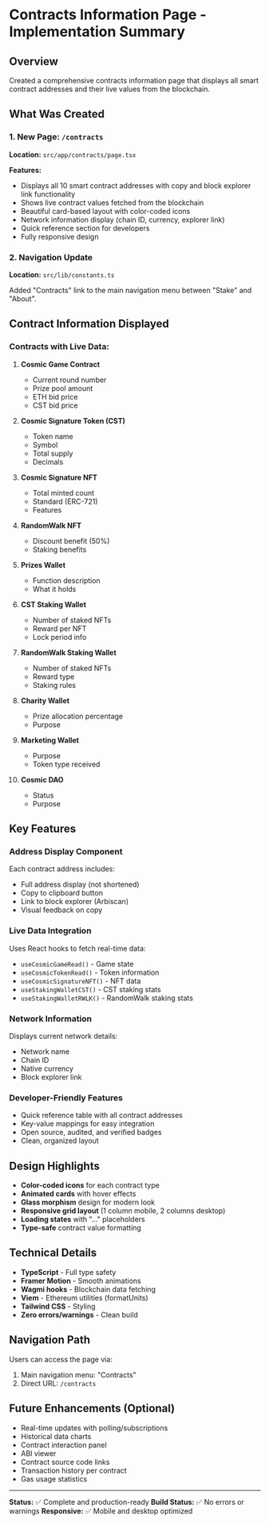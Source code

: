 # Contracts Information Page - Implementation Summary

## Overview
Created a comprehensive contracts information page that displays all smart contract addresses and their live values from the blockchain.

## What Was Created

### 1. New Page: `/contracts`
**Location:** `src/app/contracts/page.tsx`

**Features:**
- Displays all 10 smart contract addresses with copy and block explorer link functionality
- Shows live contract values fetched from the blockchain
- Beautiful card-based layout with color-coded icons
- Network information display (chain ID, currency, explorer link)
- Quick reference section for developers
- Fully responsive design

### 2. Navigation Update
**Location:** `src/lib/constants.ts`

Added "Contracts" link to the main navigation menu between "Stake" and "About".

## Contract Information Displayed

### Contracts with Live Data:

1. **Cosmic Game Contract**
   - Current round number
   - Prize pool amount
   - ETH bid price
   - CST bid price

2. **Cosmic Signature Token (CST)**
   - Token name
   - Symbol
   - Total supply
   - Decimals

3. **Cosmic Signature NFT**
   - Total minted count
   - Standard (ERC-721)
   - Features

4. **RandomWalk NFT**
   - Discount benefit (50%)
   - Staking benefits

5. **Prizes Wallet**
   - Function description
   - What it holds

6. **CST Staking Wallet**
   - Number of staked NFTs
   - Reward per NFT
   - Lock period info

7. **RandomWalk Staking Wallet**
   - Number of staked NFTs
   - Reward type
   - Staking rules

8. **Charity Wallet**
   - Prize allocation percentage
   - Purpose

9. **Marketing Wallet**
   - Purpose
   - Token type received

10. **Cosmic DAO**
    - Status
    - Purpose

## Key Features

### Address Display Component
Each contract address includes:
- Full address display (not shortened)
- Copy to clipboard button
- Link to block explorer (Arbiscan)
- Visual feedback on copy

### Live Data Integration
Uses React hooks to fetch real-time data:
- `useCosmicGameRead()` - Game state
- `useCosmicTokenRead()` - Token information
- `useCosmicSignatureNFT()` - NFT data
- `useStakingWalletCST()` - CST staking stats
- `useStakingWalletRWLK()` - RandomWalk staking stats

### Network Information
Displays current network details:
- Network name
- Chain ID
- Native currency
- Block explorer link

### Developer-Friendly Features
- Quick reference table with all contract addresses
- Key-value mappings for easy integration
- Open source, audited, and verified badges
- Clean, organized layout

## Design Highlights

- **Color-coded icons** for each contract type
- **Animated cards** with hover effects
- **Glass morphism** design for modern look
- **Responsive grid layout** (1 column mobile, 2 columns desktop)
- **Loading states** with "..." placeholders
- **Type-safe** contract value formatting

## Technical Details

- **TypeScript** - Full type safety
- **Framer Motion** - Smooth animations
- **Wagmi hooks** - Blockchain data fetching
- **Viem** - Ethereum utilities (formatUnits)
- **Tailwind CSS** - Styling
- **Zero errors/warnings** - Clean build

## Navigation Path

Users can access the page via:
1. Main navigation menu: "Contracts"
2. Direct URL: `/contracts`

## Future Enhancements (Optional)

- Real-time updates with polling/subscriptions
- Historical data charts
- Contract interaction panel
- ABI viewer
- Contract source code links
- Transaction history per contract
- Gas usage statistics

---

**Status:** ✅ Complete and production-ready
**Build Status:** ✅ No errors or warnings
**Responsive:** ✅ Mobile and desktop optimized


